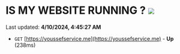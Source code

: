 # IS MY WEBSITE RUNNING ? [![](https://img.shields.io/static/v1?label=Sponsor&message=%E2%9D%A4&logo=GitHub&color=%23fe8e86)](https://github.com/sponsors/<username>)

Last updated: **4/10/2024, 4:45:27 AM**

- `GET` [https://youssefservice.me](https://youssefservice.me) - **Up** (238ms)

